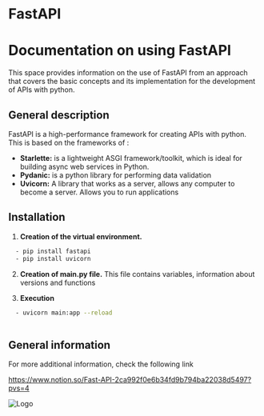 # FastAPI
# Documentation on using FastAPI

This space provides information on the use of FastAPI from an approach that covers the basic concepts and its implementation for the development of APIs with python.

## General description

FastAPI is a high-performance framework for creating APIs with python. This is based on the frameworks of :

- **Starlette:**  is a lightweight ASGI framework/toolkit, which is ideal for building async web services in Python.
- **Pydanic:**  is a python library for performing data validation
- **Uvicorn:** A library that works as a server, allows any computer to become a server. Allows you to run applications

## Installation

1. **Creation of the virtual environment.**

```bash
  - pip install fastapi
  - pip install uvicorn
```

2. **Creation of main.py file.**
  This file contains variables, information about     versions and functions

3. **Execution**
```bash
  - uvicorn main:app --reload
  
```
## General information
For more additional information, check the following link

https://www.notion.so/Fast-API-2ca992f0e6b34fd9b794ba22038d5497?pvs=4

![Logo](https://user-images.githubusercontent.com/107004251/225199464-f5c959c1-02a1-4ab2-a106-2018c06c540a.jpeg)

